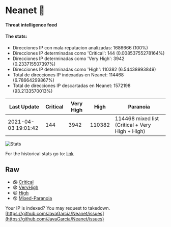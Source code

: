 # Neanet :hocho:
#### Threat intelligence feed
#### The stats:

- Direcciones IP con mala reputacion analizadas: 1686666 (100%)
- Direcciones IP determinadas como 'Critical':  144 (0.00853755278164%)
- Direcciones IP determinadas como 'Very High':  3942 (0.233715507397%)
- Direcciones IP determinadas como 'High':  110382 (6.54438993849)
- Total de direcciones IP indexadas en Neanet:  114468 (6.78664299867%)
- Total de direcciones IP descartadas en Neanet:  1572198 (93.2133570013%)

| Last Update | Critical | Very High | High | Paranoia |
| --- | --- | --- | --- | --- |
| 2021-04-03 19:01:42 | 144 | 3942 | 110382 | 114468 mixed list (Critical + Very High + High)|

![Stats](https://docs.google.com/spreadsheets/d/e/2PACX-1vSnaNMIXVabIpDJjufMlzH7poXnshF3mgd8Is1g9ytUEzVsP5my4Trn8f-xkoLLQ38xpL3HtmUexLo6/pubchart?oid=501124687&format=image)

For the historical stats go to: [link](/stats.csv)
## Raw
- :scream: [Critical](https://raw.githubusercontent.com/JavaGarcia/Neanet/master/blacklists/neanet_critical.txt)
- :fearful: [VeryHigh](https://raw.githubusercontent.com/JavaGarcia/Neanet/master/blacklists/neanet_veryHigh.txtt)
- :frowning: [High](https://raw.githubusercontent.com/JavaGarcia/Neanet/master/blacklists/neanet_high.txt)
- :dizzy_face: [Mixed-Paranoia](https://raw.githubusercontent.com/JavaGarcia/Neanet/master/blacklists/neanet_all.txt)


Your IP is indexed? You may request to takedown. [https://github.com/JavaGarcia/Neanet/issues](https://github.com/JavaGarcia/Neanet/issues)


















































































































































































































































































































































































































































































































































































































































































































































































































































































































































































































































































































































































































































































































































































































































































































































































































































































































































































































































































































































































































































































































































































































































































































































































































































































































































































































































































































































































































































































































































































































































































































































































































































































































































































































































































































































































































































































































































































































































































































































































































































































































































































































































































































































































































































































































































































































































































































































































































































































































































































































































































































































































































































































































































































































































































































































